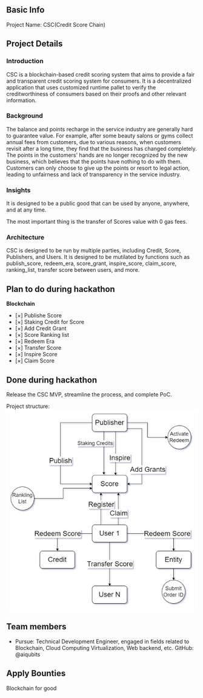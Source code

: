 ## Basic Info

Project Name: CSC(Credit Score Chain)

## Project Details

### Introduction
CSC is a blockchain-based credit scoring system that aims to provide a fair and transparent credit scoring system for consumers. It is a decentralized application that uses customized runtime pallet to verify the creditworthiness of consumers based on their proofs and other relevant information.

### Background
The balance and points recharge in the service industry are generally hard to guarantee value. For example, after some beauty salons or gyms collect annual fees from customers, due to various reasons, when customers revisit after a long time, they find that the business has changed completely. The points in the customers' hands are no longer recognized by the new business, which believes that the points have nothing to do with them. Customers can only choose to give up the points or resort to legal action, leading to unfairness and lack of transparency in the service industry.


### Insights
It is designed to be a public good that can be used by anyone, anywhere, and at any time.

The most important thing is the transfer of Scores value with 0 gas fees.

### Architecture
CSC is designed to be run by multiple parties, including Credit, Score, Publishers, and Users. It is designed to be mutilated by functions such as publish_score, redeem_era, score_grant, inspire_score, claim_score, ranking_list, transfer score between users, and more.


## Plan to do during hackathon

**Blockchain**
- [×] Publishe Score
- [×] Staking Credit for Score
- [×] Add Credit Grant
- [×] Score Ranking list
- [×] Redeem Era
- [×] Transfer Score
- [×] Inspire Score
- [×] Claim Score


## Done during hackathon

Release the CSC MVP, streamline the process, and complete PoC.

Project structure:
![](credit-score.drawio.png)

## Team members

- Pursue: Technical Development Engineer, engaged in fields related to Blockchain, Cloud Computing Virtualization, Web backend, etc. GitHub: @aiqubits

## Apply Bounties

Blockchain for good
